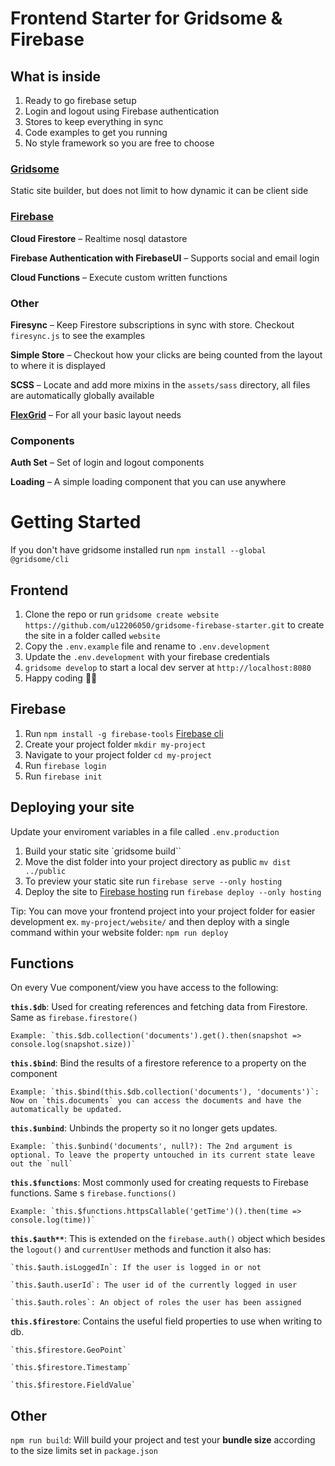 # Frontend Starter for Gridsome & Firebase

## What is inside

1. Ready to go firebase setup
2. Login and logout using Firebase authentication
3. Stores to keep everything in sync
4. Code examples to get you running
5. No style framework so you are free to choose

### [Gridsome](https://gridsome.org/docs)

Static site builder, but does not limit to how dynamic it can be client side

### [Firebase](https://firebase.google.com/docs)

**Cloud Firestore** – Realtime nosql datastore

**Firebase Authentication with FirebaseUI** – Supports social and email login

**Cloud Functions** – Execute custom written functions


### Other

  **Firesync** – Keep Firestore subscriptions in sync with store. Checkout `firesync.js` to see the examples

  **Simple Store** – Checkout how your clicks are being counted from the layout to where it is displayed

  **SCSS** – Locate and add more mixins in the `assets/sass` directory, all files are automatically globally available

  **[FlexGrid](http://flexboxgrid.com/)** – For all your basic layout needs


### Components

  **Auth Set** – Set of login and logout components

  **Loading** – A simple loading component that you can use anywhere


# Getting Started

If you don't have gridsome installed run `npm install --global @gridsome/cli`

## Frontend

1. Clone the repo or run `gridsome create website https://github.com/u12206050/gridsome-firebase-starter.git` to create the site in a folder called `website`
2. Copy the `.env.example` file and rename to `.env.development`
3. Update the `.env.development` with your firebase credentials
4. `gridsome develop` to start a local dev server at `http://localhost:8080`
5. Happy coding 🎉🙌

## Firebase

1. Run `npm install -g firebase-tools` [Firebase cli](https://firebase.google.com/docs/cli)
2. Create your project folder `mkdir my-project`
3. Navigate to your project folder `cd my-project`
4. Run `firebase login`
5. Run `firebase init`

## Deploying your site

Update your enviroment variables in a file called `.env.production`

1. Build your static site `gridsome build``
2. Move the dist folder into your project directory as public `mv dist ../public`
3. To preview your static site run `firebase serve --only hosting`
4. Deploy the site to [Firebase hosting](https://firebase.google.com/docs/hosting/) run `firebase deploy --only hosting`

Tip: You can move your frontend project into your project folder for easier development ex. `my-project/website/` and then deploy with a single command within your website folder: `npm run deploy`

## Functions

On every Vue component/view you have access to the following:

  **`this.$db`**: Used for creating references and fetching data from Firestore. Same as `firebase.firestore()`

    Example: `this.$db.collection('documents').get().then(snapshot => console.log(snapshot.size))`

  **`this.$bind`**: Bind the results of a firestore reference to a property on the component

    Example: `this.$bind(this.$db.collection('documents'), 'documents')`: Now on `this.documents` you can access the documents and have the automatically be updated.

  **`this.$unbind`**: Unbinds the property so it no longer gets updates.

    Example: `this.$unbind('documents', null?): The 2nd argument is optional. To leave the property untouched in its current state leave out the `null`

  **`this.$functions`**: Most commonly used for creating requests to Firebase functions. Same s `firebase.functions()`

    Example: `this.$functions.httpsCallable('getTime')().then(time => console.log(time))`

  **`this.$auth**`**: This is extended on the `firebase.auth()` object which besides the `logout()` and `currentUser` methods and function it also has:

    `this.$auth.isLoggedIn`: If the user is logged in or not

    `this.$auth.userId`: The user id of the currently logged in user

    `this.$auth.roles`: An object of roles the user has been assigned

  **`this.$firestore`**: Contains the useful field properties to use when writing to db.

    `this.$firestore.GeoPoint`

    `this.$firestore.Timestamp`

    `this.$firestore.FieldValue`

## Other

  `npm run build`: Will build your project and test your **bundle size** according to the size limits set in `package.json`